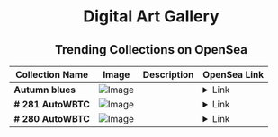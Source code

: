 <div align="center">

# Digital Art Gallery

## Trending Collections on OpenSea

| Collection Name                       | Image                                                                                     | Description                       | OpenSea Link                                                                                          |
|---------------------------------------|-------------------------------------------------------------------------------------------|-----------------------------------|--------------------------------------------------------------------------------------------------------|
| **Autumn blues** | ![Image](https://i.seadn.io/s/raw/files/5b65bd9330b0f7ea611adcf703c4da5e.png?w=500&auto=format?w=200&auto=format) |  | <details><summary>Link</summary>[Autumn blues](https://opensea.io/collection/autumn-blues-1)</details> |
| **# 281 AutoWBTC** | ![Image](https://i.seadn.io/s/raw/files/ca25087cbf5449788121239d65643600.png?w=500&auto=format?w=200&auto=format) |  | <details><summary>Link</summary>[# 281 AutoWBTC](https://opensea.io/collection/281-autowbtc)</details> |
| **# 280 AutoWBTC** | ![Image](https://i.seadn.io/s/raw/files/dba00b0425cb9d368dccc2821161848b.png?w=500&auto=format?w=200&auto=format) |  | <details><summary>Link</summary>[# 280 AutoWBTC](https://opensea.io/collection/280-autowbtc)</details> |

</div>